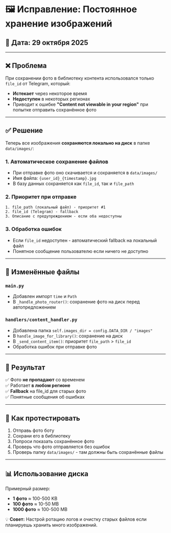 # 🖼️ Исправление: Постоянное хранение изображений

## 📅 Дата: 29 октября 2025

---

## ❌ Проблема

При сохранении фото в библиотеку контента использовался только `file_id` от Telegram, который:
- **Истекает** через некоторое время
- **Недоступен** в некоторых регионах
- Приводит к ошибке **"Content not viewable in your region"** при попытке отправить сохранённое фото

---

## ✅ Решение

Теперь все изображения **сохраняются локально на диск** в папке `data/images/`:

### 1. **Автоматическое сохранение файлов**
   - При отправке фото оно скачивается и сохраняется в `data/images/`
   - Имя файла: `{user_id}_{timestamp}.jpg`
   - В базу данных сохраняется как `file_id`, так и `file_path`

### 2. **Приоритет при отправке**
   ```
   1. file_path (локальный файл) - приоритет #1
   2. file_id (Telegram) - fallback
   3. Описание с предупреждением - если оба недоступны
   ```

### 3. **Обработка ошибок**
   - Если `file_id` недоступен - автоматический fallback на локальный файл
   - Понятное сообщение пользователю если ничего не доступно

---

## 📂 Изменённые файлы

### `main.py`
- Добавлен импорт `time` и `Path`
- В `_handle_photo_router()`: сохранение фото на диск перед автопредложением

### `handlers/content_handler.py`
- Добавлена папка `self.images_dir = config.DATA_DIR / "images"`
- В `handle_image_for_library()`: сохранение на диск
- В `_send_content_item()`: приоритет `file_path` > `file_id`
- Обработка ошибок при отправке фото

---

## 🎯 Результат

✅ Фото **не пропадают** со временем  
✅ Работает **в любом регионе**  
✅ **Fallback** на file_id для старых фото  
✅ Понятные сообщения об ошибках  

---

## 🧪 Как протестировать

1. Отправь фото боту
2. Сохрани его в библиотеку
3. Попроси показать сохранённое фото
4. Проверь что фото отправляется без ошибок
5. Проверь папку `data/images/` - там должны быть сохранённые файлы

---

## 📊 Использование диска

Примерный размер:
- **1 фото** ≈ 100-500 KB
- **100 фото** ≈ 10-50 MB
- **1000 фото** ≈ 100-500 MB

💡 **Совет:** Настрой ротацию логов и очистку старых файлов если планируешь хранить много изображений.

